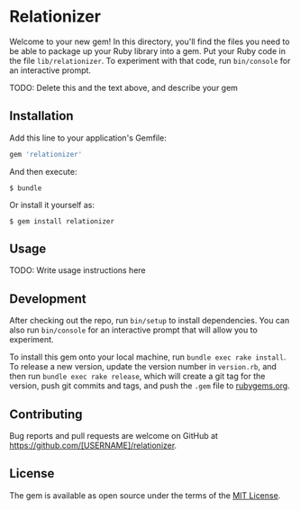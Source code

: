 # Relationizer

Welcome to your new gem! In this directory, you'll find the files you need to be able to package up your Ruby library into a gem. Put your Ruby code in the file `lib/relationizer`. To experiment with that code, run `bin/console` for an interactive prompt.

TODO: Delete this and the text above, and describe your gem

## Installation

Add this line to your application's Gemfile:

```ruby
gem 'relationizer'
```

And then execute:

    $ bundle

Or install it yourself as:

    $ gem install relationizer

## Usage

TODO: Write usage instructions here

## Development

After checking out the repo, run `bin/setup` to install dependencies. You can also run `bin/console` for an interactive prompt that will allow you to experiment.

To install this gem onto your local machine, run `bundle exec rake install`. To release a new version, update the version number in `version.rb`, and then run `bundle exec rake release`, which will create a git tag for the version, push git commits and tags, and push the `.gem` file to [rubygems.org](https://rubygems.org).

## Contributing

Bug reports and pull requests are welcome on GitHub at https://github.com/[USERNAME]/relationizer.


## License

The gem is available as open source under the terms of the [MIT License](http://opensource.org/licenses/MIT).

